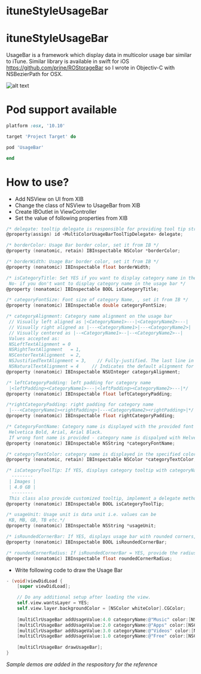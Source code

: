 # ituneStyleUsageBar
# ituneStyleUsageBar
UsageBar is a framework which display data in multicolor usage bar similar to iTune. Similar library is available in swift for iOS https://github.com/prine/ROStorageBar
so I wrote in Objectiv-C with NSBezierPath for OSX.

![alt text](https://github.com/sainianil/ituneStyleUsageBar/blob/master/snapshot.png "Usage Bar Snapshot")

# Pod support available

```ruby
platform :osx, '10.10'

target 'Project Target' do

pod 'UsageBar'

end
```

# How to use?
- Add NSView on UI from XIB
- Change the class of NSView to UsageBar from XIB
- Create IBOutlet in ViewController
- Set the value of following properties from XIB
```objective-c
/* delegate: tooltip delegate is responsible for providing tool tip string.*/
@property(assign) id <MultiColorUsageBarToolTipDelegate> delegate;

/* borderColor: Usage Bar border color, set it from IB */
@property (nonatomic, retain) IBInspectable NSColor *borderColor;

/* borderWidth: Usage Bar border color, set it from IB */
@property (nonatomic) IBInspectable float borderWidth;

/* isCategoryTitle: Set YES if you want to display category name in the usage bar, 
 No- if you don't want to display category name in the usage bar */
@property (nonatomic) IBInspectable BOOL isCategoryTitle;

/* categoryFontSize: Font size of category Name, , set it from IB */
@property (nonatomic) IBInspectable double categoryFontSize;

/* categoryAlignment: Category name alignment on the usage bar
 // Visually left aligned as |<CategoryName1>---|<CategoryName2>---|
 // Visually right aligned as |---<CategoryName1>|---<CategoryName2>|
 // Visually centered as |--<CategoryName1>--|--<CategoryName2>--|
 Values accepted as:
 NSLeftTextAlignment = 0
 NSRightTextAlignment	= 1,
 NSCenterTextAlignment	= 2,
 NSJustifiedTextAlignment = 3,    // Fully-justified. The last line in a paragraph is natural-aligned.
 NSNaturalTextAlignment	= 4     // Indicates the default alignment for script*/
@property (nonatomic) IBInspectable NSUInteger categoryAlignment;

/* leftCategoryPadding: left padding for category name
 |<leftPadding><CategoryName1>---|<leftPadding><CategoryName2>---|*/
@property (nonatomic) IBInspectable float leftCategoryPadding;

/*rightCategoryPadding: right padding for category name
 |---<CategoryName1><rightPadding>|---<CategoryName2><rightPadding>|*/
@property (nonatomic) IBInspectable float rightCategoryPadding;

/* CategoryFontName: Category name is displayed with the provided font name such as 
 Helvetica Bold, Arial, Arial Black.
 If wrong font name is provided - category name is dispalyed with Helvetica Bold and font size = 10*/
@property (nonatomic) IBInspectable NSString *categoryFontName;

/* categoryTextColor: category name is displayed in the specified color. */
@property (nonatomic, retain) IBInspectable NSColor *categoryTextColor;

/* isCategoryToolTip: If YES, displays category tooltip with categoryName and usage value with unit, if NO- no tooltip is provided. Tooltip is displayed as below by default if isCategoryToolTip = YES
  --------
 | Images |
 | 4.0 GB |
  --------
 This class also provide customized tooltip, implement a delegate method stringForToolTip of MultiColorUsageBarToolTipDelegate */
@property (nonatomic) IBInspectable BOOL isCategoryToolTip;

/* usageUnit: Usage unit is data unit i.e. values can be
 KB, MB, GB, TB etc.*/
@property (nonatomic) IBInspectable NSString *usageUnit;

/* isRoundedCornerBar: If YES, displays usage bar with rounded corners, if NO- displays rectangle usage bar */
@property (nonatomic) IBInspectable BOOL isRoundedCornerBar;

/* roundedCornerRadius: If isRoundedCornerBar = YES, provide the radius for rounded corners but it should be less than or equal to the height of usage bar */
@property (nonatomic) IBInspectable float roundedCornerRadius;
```
- Write following code to draw the Usage Bar

```objective-c
- (void)viewDidLoad {
    [super viewDidLoad];

    // Do any additional setup after loading the view.
    self.view.wantsLayer = YES;
    self.view.layer.backgroundColor = [NSColor whiteColor].CGColor;
    
    [multiClrUsageBar addUsageValue:4.0 categoryName:@"Music" color:[NSColor cyanColor]];
    [multiClrUsageBar addUsageValue:2.0 categoryName:@"Apps" color:[NSColor greenColor]];
    [multiClrUsageBar addUsageValue:3.0 categoryName:@"Videos" color:[NSColor orangeColor]];
    [multiClrUsageBar addUsageValue:1.0 categoryName:@"Free" color:[NSColor grayColor]];
    
    [multiClrUsageBar drawUsageBar];
}
```

<I>Sample demos are added in the respository for the reference</I>
